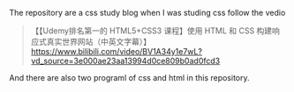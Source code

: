 The repository are a css study blog when I was studing css follow the vedio 
> 【【Udemy排名第一的 HTML5+CSS3 课程】使用 HTML 和 CSS 构建响应式真实世界网站（中英文字幕）】https://www.bilibili.com/video/BV1A34y1e7wL?vd_source=3e000ae23aa13994d0ce809b0ad0fcd3

And there are also two programl of css and html in this repository.
